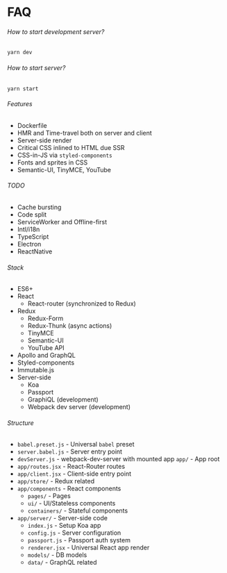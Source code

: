 # FAQ

###### How to start development server?
`yarn dev`

###### How to start server?
`yarn start`

###### Features
+ Dockerfile
+ HMR and Time-travel both on server and client
+ Server-side render
+ Critical CSS inlined to HTML due SSR
+ CSS-in-JS via `styled-components`
+ Fonts and sprites in CSS
+ Semantic-UI, TinyMCE, YouTube

###### TODO
+ Cache bursting
+ Code split
+ ServiceWorker and Offline-first
+ Intl/i18n
+ TypeScript
+ Electron
+ ReactNative

###### Stack
+ ES6+
+ React
    + React-router (synchronized to Redux)
+ Redux
    + Redux-Form
    + Redux-Thunk (async actions)
    + TinyMCE
    + Semantic-UI
    + YouTube API
+ Apollo and GraphQL
+ Styled-components
+ Immutable.js
+ Server-side
    + Koa
    + Passport
    + GraphiQL (development)
    + Webpack dev server (development)

###### Structure
+ `babel.preset.js` - Universal `babel` preset
+ `server.babel.js` - Server entry point
+ `devServer.js` - webpack-dev-server with mounted app
`app/` - App root
+ `app/routes.jsx` - React-Router routes
+ `app/client.jsx` - Client-side entry point
+ `app/store/` - Redux related
+ `app/components` - React components
    + `pages/` - Pages
    + `ui/` - UI/Stateless components
    + `containers/` - Stateful components
+ `app/server/` - Server-side code
    + `index.js` - Setup Koa app
    + `config.js` - Server configuration
    + `passport.js` - Passport auth system
    + `renderer.jsx` - Universal React app render
    + `models/` - DB models
    + `data/` - GraphQL related
